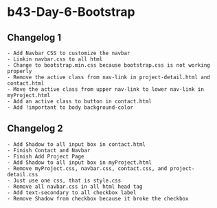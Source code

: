 # b43-Day-6-Bootstrap
## Changelog 1
    - Add Navbar CSS to customize the navbar
    - Linkin navbar.css to all html
    - Change to bootstrap.min.css because bootstrap.css is not working properly
    - Remove the active class from nav-link in project-detail.html and contact.html
    - Move the active class from upper nav-link to lower nav-link in myProject.html
    - Add an active class to button in contact.html
    - Add !important to body background-color
## Changelog 2
    - Add Shadow to all input box in contact.html
    - Finish Contact and Navbar
    - Finish Add Project Page
    - Add Shadow to all input box in myProject.html
    - Remove myProject.css, navbar.css, contact.css, and project-detail.css
    - Just use one css, that is style.css
    - Remove all navbar.css in all html head tag
    - Add text-secondary to all checkbox label
    - Remove Shadow from checkbox because it broke the checkbox
